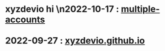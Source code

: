 # xyzdevio hi <!-- PROJECT LIST_BEGIN --> <!-- PROJECT LIST_END -->\n2022-10-17 : [multiple-accounts](./multiple-accounts)<br/><br/>2022-09-27 : [xyzdevio.github.io](./xyzdevio.github.io)<br/><br/><!-- PROJECT LIST_END -->
